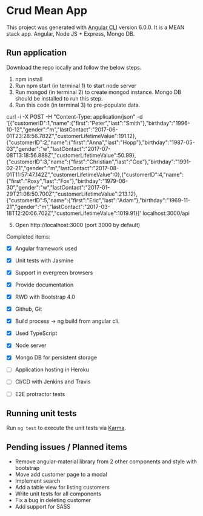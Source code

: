 # Crud Mean App

This project was generated with [Angular CLI](https://github.com/angular/angular-cli) version 6.0.0. It is a MEAN stack app. Angular, Node JS + Express, Mongo DB.

## Run application
Download the repo locally and follow the below steps.

1. npm install
2. Run npm start (in terminal 1) to start node server
3. Run mongod (in terminal 2) to create mongod instance. Mongo DB should be installed to run this step.
4. Run this code (in terminal 3) to pre-populate data.

curl -i -X POST -H "Content-Type: application/json" -d '[{"customerID":1,"name":{"first":"Peter","last":"Smith"},"birthday":"1996-10-12","gender":"m","lastContact":"2017-06-01T23:28:56.782Z","customerLifetimeValue":191.12},{"customerID":2,"name":{"first":"Anna","last":"Hopp"},"birthday":"1987-05-03","gender":"w","lastContact":"2017-07-08T13:18:56.888Z","customerLifetimeValue":50.99},{"customerID":3,"name":{"first":"Christian","last":"Cox"},"birthday":"1991-02-21","gender":"m","lastContact":"2017-08-01T11:57:47.142Z","customerLifetimeValue":0},{"customerID":4,"name":{"first":"Roxy","last":"Fox"},"birthday":"1979-06-30","gender":"w","lastContact":"2017-01-29T21:08:50.700Z","customerLifetimeValue":213.12},{"customerID":5,"name":{"first":"Eric","last":"Adam"},"birthday":"1969-11-21","gender":"m","lastContact":"2017-03-18T12:20:06.702Z","customerLifetimeValue":1019.91}]' localhost:3000/api

5. Open http://localhost:3000 (port 3000 by default)

Completed items:

- [x] Angular framework used
- [x] Unit tests with Jasmine
- [x] Support in evergreen browsers
- [x] Provide documentation
- [x] RWD with Bootstrap 4.0
- [x] Github, Git
- [x] Build process -> ng build from angular cli.
- [x] Used TypeScript
- [x] Node server
- [x] Mongo DB for persistent storage
- [ ] Application hosting in Heroku
- [ ] CI/CD with Jenkins and Travis
- [ ] E2E protractor tests


## Running unit tests

Run `ng test` to execute the unit tests via [Karma](https://karma-runner.github.io).

## Pending issues / Planned items
- Remove angular-material library from 2 other components and style with bootstrap
- Move add customer page to a modal
- Implement search
- Add a table view for listing customers 
- Write unit tests for all components
- Fix a bug in deleting customer
- Add support for SASS
